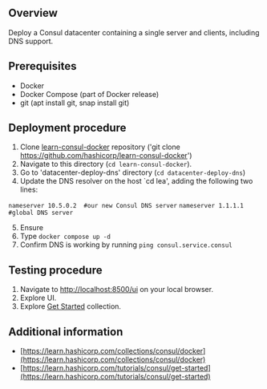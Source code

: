 ## Overview

Deploy a Consul datacenter containing a single server and clients, including DNS support.

## Prerequisites

- Docker
- Docker Compose (part of Docker release)
- git (apt install git, snap install git)

## Deployment procedure

1. Clone [learn-consul-docker](https://github.com/hashicorp/learn-consul-docker) repository ('git clone https://github.com/hashicorp/learn-consul-docker')
2. Navigate to this directory (`cd learn-consul-docker`).
3. Go to 'datacenter-deploy-dns' directory (`cd datacenter-deploy-dns`)
4. Update the DNS resolver on the host `cd lea', adding the following two lines:

`nameserver 10.5.0.2  #our new Consul DNS server`
`nameserver 1.1.1.1   #global DNS server`

5. Ensure 
6. Type `docker compose up -d`
7. Confirm DNS is working by running `ping consul.service.consul`

## Testing procedure

1. Navigate to [http://localhost:8500/ui](http://localhost:8500/ui/) on your local browser.
2. Explore UI.
3. Explore [Get Started](https://developer.hashicorp.com/consul/tutorials/docker/docker-compose-datacenter) collection.

## Additional information

- [https://learn.hashicorp.com/collections/consul/docker](https://learn.hashicorp.com/collections/consul/docker)
- [https://learn.hashicorp.com/tutorials/consul/get-started](https://learn.hashicorp.com/tutorials/consul/get-started)
